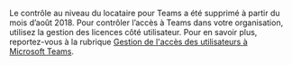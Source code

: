  Le contrôle au niveau du locataire pour Teams a été supprimé à partir du mois d’août 2018. Pour contrôler l’accès à Teams dans votre organisation, utilisez la gestion des licences côté utilisateur. Pour en savoir plus, reportez-vous à la rubrique [Gestion de l'accès des utilisateurs à Microsoft Teams](../user-access.md).


